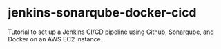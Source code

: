 # jenkins-sonarqube-docker-cicd
 Tutorial to set up a Jenkins CI/CD pipeline using Github, Sonarqube, and Docker on an AWS EC2 instance.
